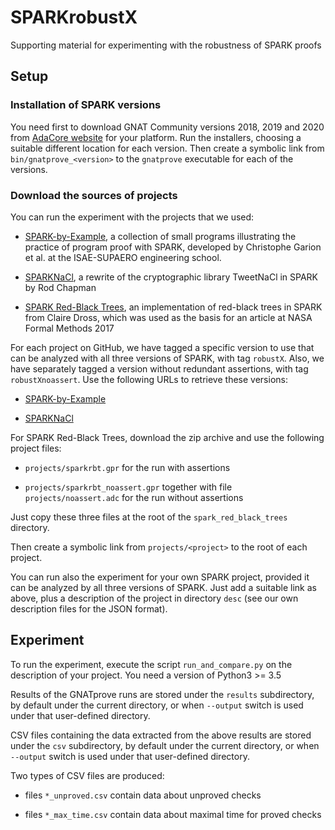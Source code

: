 # SPARKrobustX
Supporting material for experimenting with the robustness of SPARK proofs

## Setup

### Installation of SPARK versions

You need first to download GNAT Community versions 2018, 2019 and 2020 from
[AdaCore website](https://www.adacore.com/download/more) for your platform.
Run the installers, choosing a suitable different location for each version.
Then create a symbolic link from ``bin/gnatprove_<version>`` to the
``gnatprove`` executable for each of the versions.

### Download the sources of projects

You can run the experiment with the projects that we used:

- [SPARK-by-Example](https://github.com/tofgarion/spark-by-example), a
  collection of small programs illustrating the practice of program proof with
  SPARK, developed by Christophe Garion et al. at the ISAE-SUPAERO engineering
  school.

- [SPARKNaCl](https://github.com/rod-chapman/SPARKNaCl), a rewrite of the
  cryptographic library TweetNaCl in SPARK by Rod Chapman

- [SPARK Red-Black
  Trees](http://toccata.lri.fr/gallery/spark_red_black_trees.en.html), an
  implementation of red-black trees in SPARK from Claire Dross, which was used
  as the basis for an article at NASA Formal Methods 2017

For each project on GitHub, we have tagged a specific version to use that can
be analyzed with all three versions of SPARK, with tag ``robustX``.  Also, we
have separately tagged a version without redundant assertions, with tag
``robustXnoassert``.  Use the following URLs to retrieve these versions:

- [SPARK-by-Example](https://github.com/yannickmoy/spark-by-example)

- [SPARKNaCl](https://github.com/yannickmoy/SPARKNaCl)

For SPARK Red-Black Trees, download the zip archive and use the following
project files:

- ``projects/sparkrbt.gpr`` for the run with assertions

- ``projects/sparkrbt_noassert.gpr`` together with file
  ``projects/noassert.adc`` for the run without assertions

Just copy these three files at the root of the ``spark_red_black_trees``
directory.

Then create a symbolic link from ``projects/<project>`` to the root of each
project.

You can run also the experiment for your own SPARK project, provided it can be
analyzed by all three versions of SPARK.  Just add a suitable link as above,
plus a description of the project in directory ``desc`` (see our own
description files for the JSON format).

## Experiment

To run the experiment, execute the script ``run_and_compare.py`` on the
description of your project. You need a version of Python3 >= 3.5

Results of the GNATprove runs are stored under the ``results`` subdirectory, by
default under the current directory, or when ``--output`` switch is used under
that user-defined directory.

CSV files containing the data extracted from the above results are stored under
the ``csv`` subdirectory, by default under the current directory, or when
``--output`` switch is used under that user-defined directory.

Two types of CSV files are produced:

- files ``*_unproved.csv`` contain data about unproved checks

- files ``*_max_time.csv`` contain data about maximal time for proved checks
